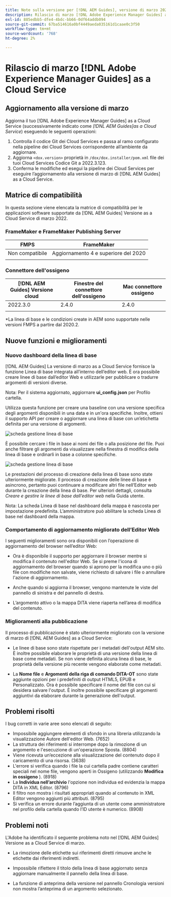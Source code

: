 ```yaml
---
title: Note sulla versione per [!DNL AEM Guides], versione di marzo 2022
description: Rilascio di marzo [!DNL Adobe Experience Manager Guides] as a Cloud Service
exl-id: 885edbb5-dfe4-4bdc-bb66-0df64addb094
source-git-commit: 67ba514616a0bf4449aeda035161d1caae0c3f50
workflow-type: tm+mt
source-wordcount: '768'
ht-degree: 2%

---
```


# Rilascio di marzo [!DNL Adobe Experience Manager Guides] as a Cloud Service

## Aggiornamento alla versione di marzo

Aggiorna il tuo [!DNL Adobe Experience Manager Guides] as a Cloud Service (successivamente indicato come *[!DNL AEM Guides]as a Cloud Service*) eseguendo le seguenti operazioni:
1. Controlla il codice Git dei Cloud Services e passa al ramo configurato nella pipeline dei Cloud Services corrispondente all’ambiente da aggiornare.
1. Aggiorna `<dox.version>` proprietà in `/dox/dox.installer/pom.xml` file dei tuoi Cloud Services Codice Git a 2022.3.123.
1. Conferma le modifiche ed esegui la pipeline dei Cloud Services per eseguire l’aggiornamento alla versione di marzo di [!DNL AEM Guides] as a Cloud Service.

## Matrice di compatibilità

In questa sezione viene elencata la matrice di compatibilità per le applicazioni software supportate da [!DNL AEM Guides] Versione as a Cloud Service di marzo 2022.

### FrameMaker e FrameMaker Publishing Server

| FMPS | FrameMaker |
| --- | --- |
| Non compatibile | Aggiornamento 4 e superiore del 2020 |
|  |  |


### Connettore dell&#39;ossigeno

| [!DNL AEM Guides] Versione cloud | Finestre del connettore dell&#39;ossigeno | Mac connettore ossigeno |
| --- | --- | --- |
| 2022.3.0 | 2.4.0 | 2.4.0 |
|  |  |  |

*La linea di base e le condizioni create in AEM sono supportate nelle versioni FMPS a partire dal 2020.2.

## Nuove funzioni e miglioramenti

### Nuovo dashboard della linea di base

[!DNL AEM Guides] La versione di marzo as a Cloud Service fornisce la funzione Linea di base integrata all’interno dell’editor web. È ora possibile creare linee di base dall’editor Web e utilizzarle per pubblicare o tradurre argomenti di versioni diverse.

Nota: Per il sistema aggiornato, aggiornare **ui_config.json** per Profilo cartella.

Utilizza questa funzione per creare una baseline con una versione specifica degli argomenti disponibili in una data e in un&#39;ora specifiche. Inoltre, ottieni il supporto API per creare o aggiornare una linea di base con un’etichetta definita per una versione di argomenti.

![scheda gestione linea di base](assets/baseline-manage.png)

È possibile cercare i file in base ai nomi dei file o alla posizione del file. Puoi anche filtrare gli argomenti da visualizzare nella finestra di modifica della linea di base e ordinarli in base a colonne specifiche.

![scheda gestione linea di base](assets/baseline-filter.png)

Le prestazioni del processo di creazione della linea di base sono state ulteriormente migliorate. Il processo di creazione delle linee di base è asincrono, pertanto puoi continuare a modificare altri file nell’Editor web durante la creazione della linea di base. Per ulteriori dettagli, consulta *Creare e gestire le linee di base dall’editor web* nella Guida utente.

Nota: La scheda Linea di base nel dashboard della mappa è nascosta per impostazione predefinita. L’amministratore può abilitare la scheda Linea di base nel dashboard della mappa.

### Comportamento di aggiornamento migliorato dell’Editor Web

I seguenti miglioramenti sono ora disponibili con l’operazione di aggiornamento del browser nell’editor Web:

* Ora è disponibile il supporto per aggiornare il browser mentre si modifica il contenuto nell&#39;editor Web. Se si preme l&#39;icona di aggiornamento del browser quando si aprono per la modifica uno o più file con modifiche non salvate, viene richiesto di salvare i file o annullare l&#39;azione di aggiornamento.

* Anche quando si aggiorna il browser, vengono mantenute le viste del pannello di sinistra e del pannello di destra.

* L’argomento attivo o la mappa DITA viene riaperta nell’area di modifica del contenuto.

### Miglioramenti alla pubblicazione

Il processo di pubblicazione è stato ulteriormente migliorato con la versione di marzo di [!DNL AEM Guides] as a Cloud Service:

* Le linee di base sono state rispettate per i metadati dell&#39;output AEM sito. È inoltre possibile elaborare le proprietà di una versione della linea di base come metadati. Se non viene definita alcuna linea di base, le proprietà della versione più recente vengono elaborate come metadati.

* La **Nome file** e **Argomenti della riga di comando DITA-OT** sono state aggiunte opzioni per i predefiniti di output HTML5, EPUB e Personalizzato. Ora è possibile specificare il nome del file con cui si desidera salvare l&#39;output. È inoltre possibile specificare gli argomenti aggiuntivi da elaborare durante la generazione dell&#39;output.

## Problemi risolti

I bug corretti in varie aree sono elencati di seguito:

* Impossibile aggiungere elementi di sfondo in una libreria utilizzando la visualizzazione Autore dell&#39;editor Web. (7652)
* La struttura dei riferimenti si interrompe dopo la rimozione di un argomento e l&#39;esecuzione di un&#39;operazione Sposta. (8804)
* Viene ricevuta un’eccezione alla visualizzazione del contenuto dopo il caricamento di una risorsa. (3638)
* L&#39;errore si verifica quando i file la cui cartella padre contiene caratteri speciali nel nome file, vengono aperti in Ossigeno (utilizzando **Modifica in ossigeno** ). (8918)
* La **Individua nell’archivio** l&#39;opzione non individua ed evidenzia la mappa DITA in XML Editor. (8796)
* Il filtro non mostra i risultati appropriati quando al contenuto in XML Editor vengono aggiunti più attributi. (8795)
* Si verifica un errore durante l’aggiunta di un utente come amministratore nel profilo della cartella quando l’ID utente è numerico. (8908)

## Problemi noti

L&#39;Adobe ha identificato il seguente problema noto nel [!DNL AEM Guides] Versione as a Cloud Service di marzo.

* La rimozione delle etichette sui riferimenti diretti rimuove anche le etichette dai riferimenti indiretti.

* Impossibile riflettere il titolo della linea di base aggiornato senza aggiornare manualmente il pannello della linea di base.

* La funzione di anteprima della versione nel pannello Cronologia versioni non mostra l’anteprima di un argomento selezionato.
